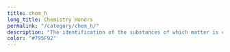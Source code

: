 ```yaml
---
title: chem_h
long_title: Chemistry Honors
permalink: "/category/chem_h/"
description: "The identification of the substances of which matter is composed; the investigation of their properties and the ways in which they interact, combine, and change; and the use of these processes to form new substances."
color: "#795F92"
---
```


